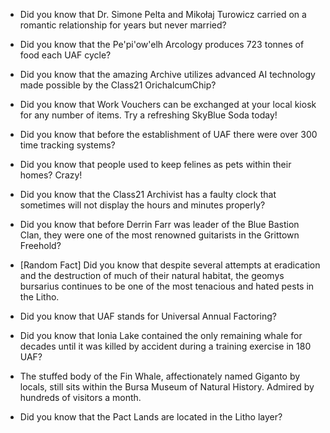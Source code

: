 - Did you know that Dr. Simone Pelta and Mikołaj Turowicz carried on a romantic relationship for years but never married?

- Did you know that the Pe'pi'ow'elh Arcology produces 723 tonnes of food each UAF cycle?

- Did you know that the amazing Archive utilizes advanced AI technology made possible by the Class21 OrichalcumChip?

- Did you know that Work Vouchers can be exchanged at your local kiosk for any number of items. Try a refreshing SkyBlue Soda today!

- Did you know that before the establishment of UAF there were over 300 time tracking systems?

- Did you know that people used to keep felines as pets within their homes? Crazy!

- Did you know that the Class21 Archivist has a faulty clock that sometimes will not display the hours and minutes properly?

- Did you know that before Derrin Farr was leader of the Blue Bastion Clan, they were one of the most renowned guitarists in the Grittown Freehold?

- [Random Fact] Did you know that despite several attempts at eradication and the destruction of much of their natural habitat, the geomys bursarius continues to be one of the most tenacious and hated pests in the Litho.

- Did you know that UAF stands for Universal Annual Factoring?

- Did you know that Ionia Lake contained the only remaining whale for decades until it was killed by accident during a training exercise in 180 UAF?

- The stuffed body of the Fin Whale, affectionately named Giganto by locals, still sits within the Bursa Museum of Natural History. Admired by hundreds of visitors a month.

- Did you know that the Pact Lands are located in the Litho layer?